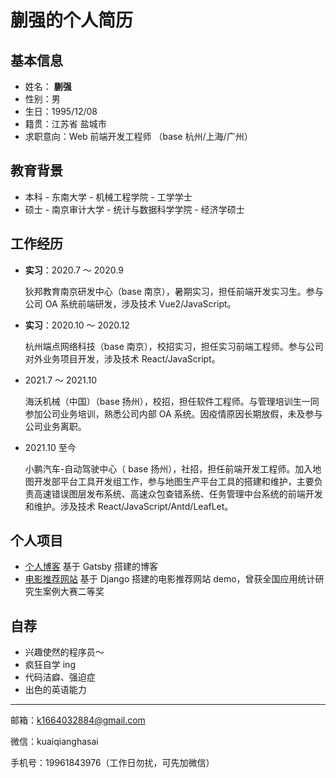 # 蒯强的个人简历

## 基本信息

- 姓名： **蒯强**
- 性别：男
- 生日：1995/12/08
- 籍贯：江苏省 盐城市
- 求职意向：Web 前端开发工程师 （base 杭州/上海/广州）

## 教育背景

- 本科 - 东南大学 - 机械工程学院 - 工学学士
- 硕士 - 南京审计大学 - 统计与数据科学学院 - 经济学硕士

## 工作经历

- **实习**：2020.7 ～ 2020.9

  狄邦教育南京研发中心（base 南京），暑期实习，担任前端开发实习生。参与公司 OA 系统前端研发，涉及技术 Vue2/JavaScript。

- **实习**：2020.10 ～ 2020.12

  杭州端点网络科技（base 南京），校招实习，担任实习前端工程师。参与公司对外业务项目开发，涉及技术 React/JavaScript。

- 2021.7 ～ 2021.10

  海沃机械（中国）（base 扬州），校招，担任软件工程师。与管理培训生一同参加公司业务培训，熟悉公司内部 OA 系统。因疫情原因长期放假，未及参与公司业务离职。

- 2021.10 至今

  小鹏汽车-自动驾驶中心（ base 扬州），社招，担任前端开发工程师。加入地图开发部平台工具开发组工作，参与地图生产平台工具的搭建和维护，主要负责高速错误图层发布系统、高速众包查错系统、任务管理中台系统的前端开发和维护。涉及技术 React/JavaScript/Antd/LeafLet。

## 个人项目

- [个人博客](https://blog.louisk.xyz) 基于 Gatsby 搭建的博客
- [电影推荐网站](http://louisk.top:8000) 基于 Django 搭建的电影推荐网站 demo，曾获全国应用统计研究生案例大赛二等奖

## 自荐

- 兴趣使然的程序员～
- 疯狂自学 ing
- 代码洁癖、强迫症
- 出色的英语能力

---

邮箱：k1664032884@gmail.com

微信：kuaiqianghasai

手机号：19961843976（工作日勿扰，可先加微信）
